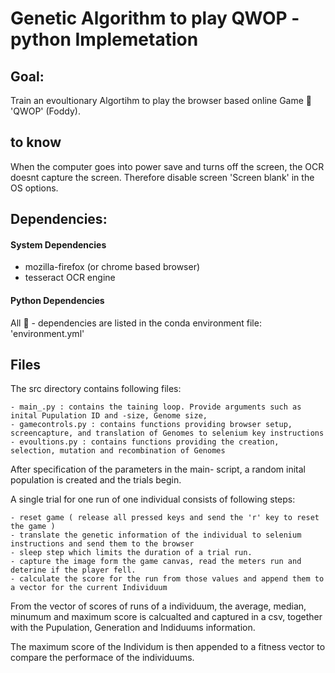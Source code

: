 # Genetic Algorithm to play QWOP - python Implemetation

## Goal:

Train an evoultionary Algortihm to play the browser based online Game 🏃 'QWOP' (Foddy).


## to know

When the computer goes into power save and turns off the screen, the OCR doesnt capture the screen. Therefore disable screen 'Screen blank' in the OS options. 

## Dependencies:

#### System Dependencies

 - mozilla-firefox (or chrome based browser)
 - tesseract OCR engine

#### Python Dependencies

All 🐍 - dependencies are listed in the conda environment file: 'environment.yml'

## Files

The src directory contains following files:

    - main_.py : contains the taining loop. Provide arguments such as inital Pupulation ID and -size, Genome size,
    - gamecontrols.py : contains functions providing browser setup, screencapture, and translation of Genomes to selenium key instructions
    - evoultions.py : contains functions providing the creation, selection, mutation and recombination of Genomes


After specification of the parameters in the main- script, a random inital population is created and the trials begin.

A single trial for one run of one individual consists of following steps:

    - reset game ( release all pressed keys and send the 'r' key to reset the game )
    - translate the genetic information of the individual to selenium instructions and send them to the browser
    - sleep step which limits the duration of a trial run.
    - capture the image form the game canvas, read the meters run and deterine if the player fell.
    - calculate the score for the run from those values and append them to a vector for the current Individuum

From the vector of scores of runs of a individuum, the average, median, minumum and maximum score is calcualted and captured in a csv,
together with the Pupulation, Generation and Indiduums information.

The maximum score of the Individum is then appended to a fitness vector to compare the performace of the individuums.





